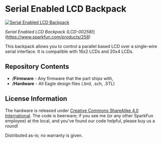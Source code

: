 Serial Enabled LCD Backpack
===========================

[![Serial Enabled LCD Backpack](https://cdn.sparkfun.com/assets/parts/2/0/0/00258-01a.jpg)](https://cdn.sparkfun.com/assets/parts/2/0/0/00258-01a.jpg)

*Serial Enabled LCD Backpack (LCD-00258)*](https://www.sparkfun.com/products/258)

This backpack allows you to control a parallel based LCD over a single-wire serial interface. It is compatible with 16x2 LCDs and 20x4 LCDs.

Repository Contents
-------------------

* **/Firmware** - Any firmware that the part ships with, 
* **/Hardware** - All Eagle design files (.brd, .sch, .STL)

License Information
-------------------
The hardware is released under [Creative Commons ShareAlike 4.0 International](https://creativecommons.org/licenses/by-sa/4.0/).
The code is beerware; if you see me (or any other SparkFun employee) at the local, and you've found our code helpful, please buy us a round!

Distributed as-is; no warranty is given.
